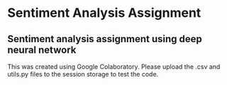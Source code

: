 # Sentiment Analysis Assignment
## Sentiment analysis assignment using deep neural network

This was created using Google Colaboratory. Please upload the .csv and utils.py files to the session storage to test the code.
